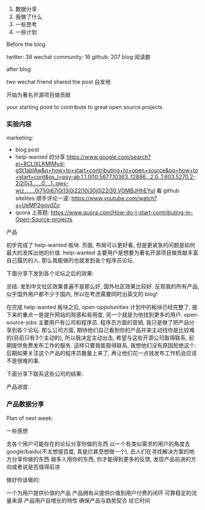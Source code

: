 1. 数据分享
2. 我做了什么
3. 一些思考
4. 一些计划

Before the blog

twitter: 38 
wechat community: 16
github: 207
blog 阅读数

after blog

two wechat friend shared the post 自发地


开始为著名开源项目做贡献

your starting point to contribute to great open source projects



### 实验内容

marketing: 

- blog post
- help-wanted 的分享
https://www.google.com/search?ei=8CLlXLKMIMyd-gSt1abIAw&q=how+to+start+contributing+to+open+source&oq=how+to+start+cont&gs_l=psy-ab.1.1.0l10.5677.10363..12886...2.0..1.603.5270.2-2j2j5j3......0....1..gws-wiz.......0i71j0i67j0i13j0i22i10i30j0i22i30.VGMBJHhEYuI
看 github sitelites 顺手评论一波: https://www.youtube.com/watch?v=UeMP2govdZo
- quora 上答题: https://www.quora.com/How-do-I-start-contributing-in-Open-Source-projects

产品

初步完成了 help-wanted 板块.
页面, 布局可以更好看, 但是更紧急的问题是如何最大的发挥出他的价值. help-wanted 主要用户是想要为著名开源项目做贡献丰富自己履历的人. 那么我能做的也就发到各个程序员论坛. 

下面分享下发到各个论坛之后的效果:

总结: 发到中文社区效果普遍不是那么好, 国外社区效果比较好. 反观我的所有产品, 似乎国外用户都不少于国内, 所以在考虑需要同时出英文的 blog!

在完成 help-wanted 板块之后, open-oppotunities 计划中的板块已经完整了, 接下来的重点一是提升网站的观感和易用度, 另一个就是为他找到更多的用户.
open-source-jobs 主要用户有公司和程序员. 程序员方面的营销, 我只是做了把产品分享到各个论坛. 那么公司方面, 期待他们自己看到你的产品并来主动找你是比较难的(目前只有3个主动的), 所以我决定主动出击, 希望与这些开源公司取得联系, 前期提供免费发布工作的服务. 这样只要我能取得联系, 我想他们没有原因拒绝这个. 后期如果关注这个产品的程序员数量上来了, 再让他们花一点钱发布工作机会应该不是很难的事.

下面分享下联系这些公司的结果:


产品进度: 

### 产品数据分享


Plan of next week:

一些感想

去各个用户可能存在的论坛分享你做的东西
以一个有类似需求的用户的角度去 google/baidu(不太想提百度, 真是烂甚至想做一个), 去人们在寻找解决方案的地方分享你做的东西
越多人用你的东西, 你才能得到更多的反馈, 发现产品前进的方向或者说是否值得前进

做好你该做的:

一个为用户提供价值的产品
产品拥有从提供价值到用户付费的闭环
可靠稳定的流量来源
产品用户自增长的特性
确保产品与趋势契合
给它时间